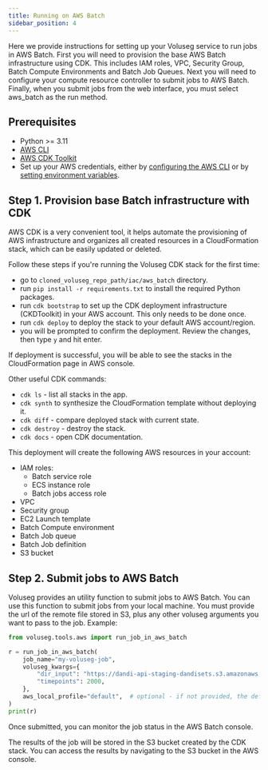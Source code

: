 ```yaml
---
title: Running on AWS Batch
sidebar_position: 4
---
```


Here we provide instructions for setting up your Voluseg service to run jobs in AWS Batch. First you will need to provision the base AWS Batch infrastructure using CDK. This includes IAM roles, VPC, Security Group, Batch Compute Environments and Batch Job Queues. Next you will need to configure your compute resource controller to submit jobs to AWS Batch. Finally, when you submit jobs from the web interface, you must select aws_batch as the run method.

## Prerequisites

- Python >= 3.11
- [AWS CLI](https://docs.aws.amazon.com/cli/latest/userguide/getting-started-install.html)
- [AWS CDK Toolkit](https://docs.aws.amazon.com/cdk/latest/guide/cli.html)
- Set up your AWS credentials, either by [configuring the AWS CLI](https://docs.aws.amazon.com/cli/latest/userguide/cli-configure-quickstart.html) or by [setting environment variables](https://docs.aws.amazon.com/cli/latest/userguide/cli-configure-envvars.html).


## Step 1. Provision base Batch infrastructure with CDK

AWS CDK is a very convenient tool, it helps automate the provisioning of AWS infrastructure and organizes all created resources in a CloudFormation stack, which can be easily updated or deleted.

Follow these steps if you're running the Voluseg CDK stack for the first time:
- go to `cloned_voluseg_repo_path/iac/aws_batch` directory.
- run `pip install -r requirements.txt` to install the required Python packages.
- run `cdk bootstrap` to set up the CDK deployment infrastructure (CKDToolkit) in your AWS account. This only needs to be done once.
- run `cdk deploy` to deploy the stack to your default AWS account/region.
- you will be prompted to confirm the deployment. Review the changes, then type `y` and hit enter.

If deployment is successful, you will be able to see the stacks in the CloudFormation page in AWS console.

Other useful CDK commands:
- `cdk ls` - list all stacks in the app.
- `cdk synth` to synthesize the CloudFormation template without deploying it.
- `cdk diff` - compare deployed stack with current state.
- `cdk destroy` - destroy the stack.
- `cdk docs` - open CDK documentation.

This deployment will create the following AWS resources in your account:

- IAM roles:
    - Batch service role
    - ECS instance role
    - Batch jobs access role
- VPC
- Security group
- EC2 Launch template
- Batch Compute environment
- Batch Job queue
- Batch Job definition
- S3 bucket


## Step 2. Submit jobs to AWS Batch

Voluseg provides an utility function to submit jobs to AWS Batch. You can use this function to submit jobs from your local machine. You must provide the url of the remote file stored in S3, plus any other voluseg arguments you want to pass to the job. Example:

```python
from voluseg.tools.aws import run_job_in_aws_batch

r = run_job_in_aws_batch(
    job_name="my-voluseg-job",
    voluseg_kwargs={
        "dir_input": "https://dandi-api-staging-dandisets.s3.amazonaws.com/blobs/6b0/7b0/6b07b076-e4f2-4123-b8e5-08cec3e72aeb",
        "timepoints": 2000,
    },
    aws_local_profile="default",  # optional - if not provided, the default profile will be used
)
print(r)
```

Once submitted, you can monitor the job status in the AWS Batch console.

The results of the job will be stored in the S3 bucket created by the CDK stack. You can access the results by navigating to the S3 bucket in the AWS console.